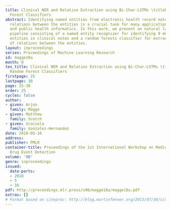 ```yaml
---
title: Clinical NER and Relation Extraction using Bi-Char-LSTMs \titlebreak and Random
  Forest Classifiers
abstract: Identifying named entities from electronic health record notes and extracting
  relations between the entities is a crucial task for many applications in clinical
  and public health informatics. In this work, we present an natural language processing
  pipeline consisting of a named entity recognizer for identifying 9 medical named
  entities in clinical notes and a random forests classifier for extracting 7 types
  of relations between the entities.
layout: inproceedings
series: Proceedings of Machine Learning Research
id: magge18a
month: 0
tex_title: Clinical NER and Relation Extraction using Bi-Char-LSTMs \titlebreak and
  Random Forest Classifiers
firstpage: 25
lastpage: 30
page: 25-30
order: 25
cycles: false
author:
- given: Arjun
  family: Magge
- given: Matthew
  family: Scotch
- given: Graciela
  family: Gonzalez-Hernandez
date: 2018-05-16
address: 
publisher: PMLR
container-title: Proceedings of the 1st International Workshop on Medication and Adverse
  Drug Event Detection
volume: '90'
genre: inproceedings
issued:
  date-parts:
  - 2018
  - 5
  - 16
pdf: http://proceedings.mlr.press/v90/magge18a/magge18a.pdf
extras: []
# Format based on citeproc: http://blog.martinfenner.org/2013/07/30/citeproc-yaml-for-bibliographies/
---
```

